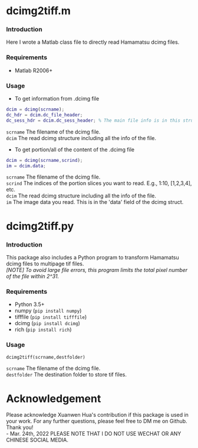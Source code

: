 # dcimg2tiff.m
### Introduction
Here I wrote a Matlab class file to directly read Hamamatsu dcimg files.

### Requirements
- Matlab R2006+

### Usage
- To get information from .dcimg file
```matlab
dcim = dcimg(scrname);
dc_hdr = dcim.dc_file_header;
dc_sess_hdr = dcim.dc_sess_header; % The main file info is in this struct
```
`scrname` The filename of the dcimg file.\
`dcim` The read dcimg structure including all the info of the file.
- To get portion/all of the content of the .dcimg file
```matlab
dcim = dcimg(scrname,scrind);
im = dcim.data;
```
`scrname` The filename of the dcimg file.\
`scrind` The indices of the portion slices you want to read. E.g., 1:10, \[1,2,3,4\], etc.\
`dcim` The read dcimg structure including all the info of the file.\
`im` The image data you read. This is in the 'data' field of the dcimg struct.

# dcimg2tiff.py
### Introduction
This package also includes a Python program to transform Hamamatsu dcimg files to multipage tif files.\
<i>\[NOTE\] To avoid large file errors, this program limits the total pixel number of the file within 2^31.</i>
### Requirements
- Python 3.5+
- numpy (```pip install numpy```)
- tifffile (```pip install tifffile```)
- dcimg (```pip install dcimg```)
- rich (```pip install rich```)
### Usage
```python
dcimg2tiff(scrname,destfolder)
```

`scrname` The filename of the dcimg file.\
`destfolder` The destination folder to store tif files.

# Acknowledgement
Please acknowledge Xuanwen Hua's contribution if this package is used in your work. 
For any further questions, please feel free to DM me on Github. Thank you!\
\- Mar. 24th, 2022
PLEASE NOTE THAT I DO NOT USE WECHAT OR ANY CHINESE SOCIAL MEDIA.
